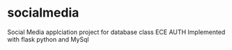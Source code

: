 # socialmedia
Social Media applciation project for database class ECE AUTH
Implemented with flask python  and MySql
